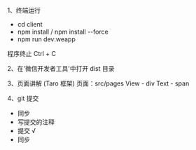 1、终端运行

- cd client
- npm install / npm install --force
- npm run dev:weapp

程序终止 Ctrl + C

2、在'微信开发者工具'中打开 dist 目录

3、页面讲解 (Taro 框架)
页面：src/pages
View - div
Text - span

4、git 提交

- 同步
- 写提交的注释
- 提交 √
- 同步
